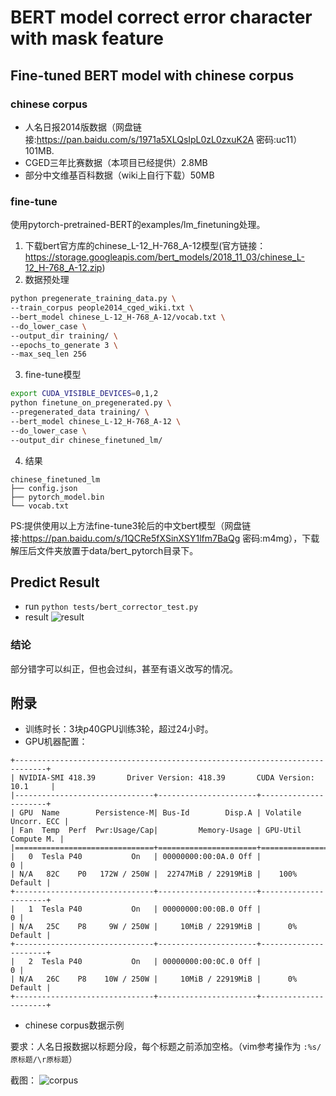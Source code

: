 # BERT model correct error character with mask feature

## Fine-tuned BERT model with chinese corpus

### chinese corpus

- 人名日报2014版数据（网盘链接:https://pan.baidu.com/s/1971a5XLQsIpL0zL0zxuK2A  密码:uc11）101MB.
- CGED三年比赛数据（本项目已经提供）2.8MB
- 部分中文维基百科数据（wiki上自行下载）50MB


### fine-tune
使用pytorch-pretrained-BERT的examples/lm_finetuning处理。
1. 下载bert官方库的chinese_L-12_H-768_A-12模型(官方链接：https://storage.googleapis.com/bert_models/2018_11_03/chinese_L-12_H-768_A-12.zip)
2. 数据预处理
```bash
python pregenerate_training_data.py \
--train_corpus people2014_cged_wiki.txt \
--bert_model chinese_L-12_H-768_A-12/vocab.txt \
--do_lower_case \
--output_dir training/ \
--epochs_to_generate 3 \
--max_seq_len 256
```
3. fine-tune模型
```bash
export CUDA_VISIBLE_DEVICES=0,1,2
python finetune_on_pregenerated.py \
--pregenerated_data training/ \
--bert_model chinese_L-12_H-768_A-12 \
--do_lower_case \
--output_dir chinese_finetuned_lm/
```
4. 结果
```
chinese_finetuned_lm
├── config.json
├── pytorch_model.bin
└── vocab.txt
```

PS:提供使用以上方法fine-tune3轮后的中文bert模型（网盘链接:https://pan.baidu.com/s/1QCRe5fXSinXSY1lfm7BaQg  密码:m4mg），下载解压后文件夹放置于data/bert_pytorch目录下。

## Predict Result
- run
 `python tests/bert_corrector_test.py`
- result
![result](https://github.com/shibing624/pycorrector/blob/master/pycorrector/data/git_image/bert_finetuned_ch_result.png)

### 结论
部分错字可以纠正，但也会过纠，甚至有语义改写的情况。

## 附录
- 训练时长：3块p40GPU训练3轮，超过24小时。
- GPU机器配置：
```
+-----------------------------------------------------------------------------+
| NVIDIA-SMI 418.39       Driver Version: 418.39       CUDA Version: 10.1     |
|-------------------------------+----------------------+----------------------+
| GPU  Name        Persistence-M| Bus-Id        Disp.A | Volatile Uncorr. ECC |
| Fan  Temp  Perf  Pwr:Usage/Cap|         Memory-Usage | GPU-Util  Compute M. |
|===============================+======================+======================|
|   0  Tesla P40           On   | 00000000:00:0A.0 Off |                    0 |
| N/A   82C    P0   172W / 250W |  22747MiB / 22919MiB |    100%      Default |
+-------------------------------+----------------------+----------------------+
|   1  Tesla P40           On   | 00000000:00:0B.0 Off |                    0 |
| N/A   25C    P8     9W / 250W |     10MiB / 22919MiB |      0%      Default |
+-------------------------------+----------------------+----------------------+
|   2  Tesla P40           On   | 00000000:00:0C.0 Off |                    0 |
| N/A   26C    P8    10W / 250W |     10MiB / 22919MiB |      0%      Default |
+-------------------------------+----------------------+----------------------+

```
- chinese corpus数据示例

要求：人名日报数据以标题分段，每个标题之前添加空格。（vim参考操作为  `:%s/原标题/\r原标题`）

截图：
![corpus](https://github.com/shibing624/pycorrector/blob/master/pycorrector/data/git_image/peoplecorpus.png)
